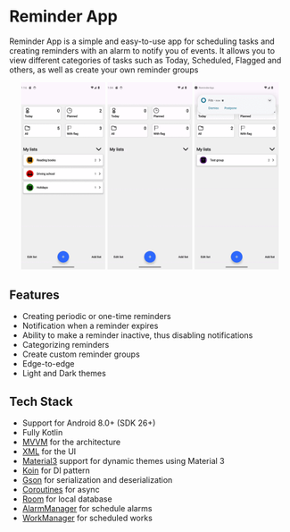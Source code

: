 # Reminder App
Reminder App is a simple and easy-to-use app for scheduling tasks and creating reminders with an alarm to notify you of events. It allows you to view different categories of tasks such as Today, Scheduled, Flagged and others, as well as create your own reminder groups
<p align="center">
  <img src="screenshots/gif/main.gif" width="30%" />
  <img src="screenshots/gif/creating_reminder.gif" width="30%" />
  <img src="screenshots/gif/notifications.gif" width="30%" />
</p>

## Features

* Creating periodic or one-time reminders
* Notification when a reminder expires
* Ability to make a reminder inactive, thus disabling notifications
* Categorizing reminders
* Create custom reminder groups
* Edge-to-edge
* Light and Dark themes

## Tech Stack

* Support for Android 8.0+ (SDK 26+)
* Fully Kotlin
* [MVVM](https://developer.android.com/topic/libraries/architecture) for the architecture
* [XML](https://developer.android.com/reference/android/util/Xml) for the UI
* [Material3](https://developer.android.com/jetpack/compose/designsystems/material3) support for dynamic themes using Material 3
* [Koin](https://github.com/InsertKoinIO/koin) for DI pattern
* [Gson](https://github.com/google/gson) for serialization and deserialization
* [Coroutines](https://github.com/Kotlin/kotlinx.coroutines) for async
* [Room](https://developer.android.com/jetpack/androidx/releases/room) for local database
* [AlarmManager](https://developer.android.com/reference/android/app/AlarmManager) for schedule alarms
* [WorkManager](https://developer.android.com/reference/androidx/work/WorkManager) for scheduled works
